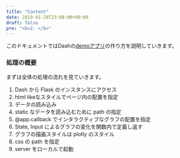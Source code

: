 ```yaml
---
title: "Content"
date: 2019-01-28T23:08:00+09:00
draft: false
pre: "<b>2. </b>"
---
```


このドキュメントではDashの[demoアプリ](https://dash-action-segmentation.appspot.com/)の作り方を説明していきます。

### 処理の概要
まずは全体の処理の流れを見ていきます。

1. Dash から Flask のインスタンスにアクセス
2. html likeなスタイルでページ内の配置を指定
3. データの読み込み
4. static なデータを読み込むために path の指定
5. @app.callback でインタラクティブなグラフの配置を指定
6. State, Input によるグラフの変化を関数内で定義し返す
7. グラフの描画スタイルは plotly のスタイル
8. css の path を指定
9. server をローカルで起動


